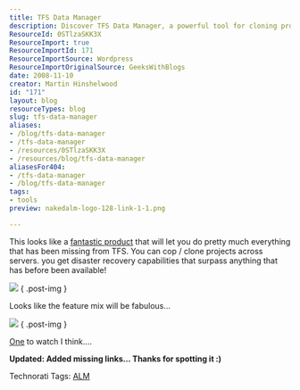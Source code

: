 ```yaml
---
title: TFS Data Manager
description: Discover TFS Data Manager, a powerful tool for cloning projects and enhancing disaster recovery in TFS. Unlock new capabilities for your development process!
ResourceId: 0STlzaSKK3X
ResourceImport: true
ResourceImportId: 171
ResourceImportSource: Wordpress
ResourceImportOriginalSource: GeeksWithBlogs
date: 2008-11-10
creator: Martin Hinshelwood
id: "171"
layout: blog
resourceTypes: blog
slug: tfs-data-manager
aliases:
- /blog/tfs-data-manager
- /tfs-data-manager
- /resources/0STlzaSKK3X
- /resources/blog/tfs-data-manager
aliasesFor404:
- /tfs-data-manager
- /blog/tfs-data-manager
tags:
- tools
preview: nakedalm-logo-128-link-1-1.png

---
```

This looks like a [fantastic product](http://onepulse.com/) that will let you do pretty much everything that has been missing from TFS. You can cop / clone projects across servers. you get disaster recovery capabilities that surpass anything that has before been available!

[![](images/EnterpriseEditionArchSneakPeek.png)](http://onepulse.com/whatis.aspx)
{ .post-img }

Looks like the feature mix will be fabulous…

[![](images/FeatureMatrix.png)](http://onepulse.com/whatis.aspx)
{ .post-img }

[One](http://onepulse.com/whatis.aspx) to watch I think….

**Updated: Added missing links… Thanks for spotting it :)**

Technorati Tags: [ALM](http://technorati.com/tags/ALM)
